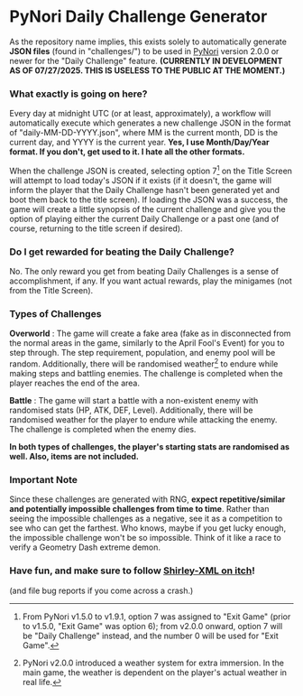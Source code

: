 # PyNori Daily Challenge Generator
As the repository name implies, this exists solely to automatically generate **JSON files** (found in "challenges/") to be used in [PyNori](https://shirley-xml.itch.io/pynori) version 2.0.0 or newer for the "Daily Challenge" feature. **(CURRENTLY IN DEVELOPMENT AS OF 07/27/2025. THIS IS USELESS TO THE PUBLIC AT THE MOMENT.)**

### What exactly is going on here?
Every day at midnight UTC (or at least, approximately), a workflow will automatically execute which generates a new challenge JSON in the format of "daily-MM-DD-YYYY.json", where MM is the current month, DD is the current day, and YYYY is the current year.
**Yes, I use Month/Day/Year format. If you don't, get used to it. I hate all the other formats.**

When the challenge JSON is created, selecting option 7[^1] on the Title Screen will attempt to load today's JSON if it exists (if it doesn't, the game will inform the player that the Daily Challenge hasn't been generated yet and boot them back to the title screen).
If loading the JSON was a success, the game will create a little synopsis of the current challenge and give you the option of playing either the current Daily Challenge or a past one (and of course, returning to the title screen if desired).

### Do I get rewarded for beating the Daily Challenge?
No. The only reward you get from beating Daily Challenges is a sense of accomplishment, if any. If you want actual rewards, play the minigames (not from the Title Screen).

### Types of Challenges
**Overworld**
: The game will create a fake area (fake as in disconnected from the normal areas in the game, similarly to the April Fool's Event) for you to step through. The step requirement, population, and enemy pool will be random. Additionally, there will be randomised weather[^2] to endure while making steps and battling enemies. The challenge is completed when the player reaches the end of the area.

**Battle**
: The game will start a battle with a non-existent enemy with randomised stats (HP, ATK, DEF, Level). Additionally, there will be randomised weather for the player to endure while attacking the enemy. The challenge is completed when the enemy dies.

**In both types of challenges, the player's starting stats are randomised as well. Also, items are not included.**

### Important Note
Since these challenges are generated with RNG, **expect repetitive/similar and potentially impossible challenges from time to time**. Rather than seeing the impossible challenges as a negative, see it as a competition to see who can get the farthest. Who knows, maybe if you get lucky enough, the impossible challenge won't be so impossible. Think of it like a race to verify a Geometry Dash extreme demon.

### Have fun, and make sure to follow [Shirley-XML on itch](https://shirley-xml.itch.io/)!
(and file bug reports if you come across a crash.)

[^1]: From PyNori v1.5.0 to v1.9.1, option 7 was assigned to "Exit Game" (prior to v1.5.0, "Exit Game" was option 6); from v2.0.0 onward, option 7 will be "Daily Challenge" instead, and the number 0 will be used for "Exit Game".
[^2]: PyNori v2.0.0 introduced a weather system for extra immersion. In the main game, the weather is dependent on the player's actual weather in real life.
